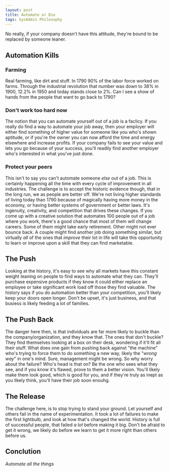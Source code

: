 ```yaml
---
layout: post
title: Automate or Die
tags: SysAdmin Philosophy
---
```

No really, if your company doesn't have this attitude, they're bound to be replaced by someone leaner.

## Automation Kills
### Farming
Real farming, like dirt and stuff. In 1790 90% of the labor force worked on farms. Through the industrial revolution that number was down to 38% in 1900, 12.2% in 1950 and today stands close to 2%. Can I see a show of hands from the people that want to go back to 1790?

### Don't work too hard now
The notion that you can automate yourself out of a job is a faclicy. If you really do find a way to automate your job away, then your employer will either find something of higher value for someone like you who's shown aptitude, or if you're the owner you can now afford the time and energy elsewhere and increase profits. If your company fails to see your value and lets you go because of your success, you'll readily find another employer who's interested in what you've just done.

### Protect your peers
This isn't to say you can't automate someone _else_ out of a job. This is certainly happening all the time with every cycle of improvement in all industries. The challenge is to accept the historic evidence though, that in the long run, we as people are better off. We're not living higher standards of living today than 1790 because of magically having more money in the economy, or having better systems of government or better laws. It's ingenuity, creativity, and competition that drives these changes. If you come up with a creative solution that automates 100 people out of a job where you work, there's a good chance that most of them will change careers. Some of them might take early retirement. Other might not ever bounce back. A couple might find another job doing something similar, but virtually _all_ of the ones that *improve* their lot in life will take this opportunity to learn or improve upon a skill that they can find marketable.

## The Push
Looking at the history, it's easy to see why all markets have this constant weight leaning on people to find ways to automate what they can. They'll purchase expensive products if they know it could either replace an employee or take significant work load off those they find valuable. The history says if you do automation better than your competition, you'll likely keep your doors open longer. Don't be upset, it's just business, and that busiess is likely feeding a lot of families.

## The Push Back
The danger here then, is that individuals are far more likely to buckle than the company/organization, and they know that. The ones that don't buckle? They find themselves looking at a box on their desk, wondering if it'll fit all their stuff. What does one gain from pushing back against "the machine" who's trying to force them to do something a new way, likely the "_wrong way_" in one's mind. Sure, management might be wrong. So why worry about the failure? Who's head is that on? Be the one who sees what they see, and if you know it's flawed, prove to them a better vision. You'll likely make them look good, which is good for you, and if they're truly as inept as you likely think, you'll have their job soon enouhg.

## The Release
The challenge here, is to stop trying to stand your ground. Let yourself and others fail in the name of experimentation. It took a lot of failures to make the first lightbulb, and look at how that's changed the world. History is full of successful people, that failed _a lot_ before making it big. Don't be afraid to get it wrong, we likely do before we learn to get it more right than others before us.

## Conclution
*Automate all the things*

